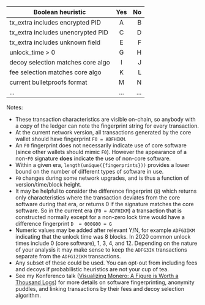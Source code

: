 | Boolean heuristic | Yes | No| 
| ------------- |:-------------:| -----:|
| tx_extra includes encrypted PID | A | B | 
| tx_extra includes unencrypted PID | C | D |
| tx_extra includes unknown field | E | F |
| unlock_time > 0 | G | H | 
| decoy selection matches core algo | I | J |
| fee selection matches core algo | K | L |
| current bulletproofs format | M | N |
| ... | ... | ... |

Notes:
-  These transaction characteristics are visible on-chain, so anybody with a copy of the ledger can note the fingerprint string for every transaction.
-  At the current network version, all transactions generated by the core wallet should have fingerprint `F0 = ADFHIKM`.
-  An `F0` fingerprint does not necessarily indicate use of core software (since other wallets should mimic `F0`). However the appearance of a non-`F0` signature __does__ indicate the use of non-core software.
-  Within a given era, `length(unique({fingerprints}))` provides a lower bound on the number of different types of software in use.
-  `F0` changes during some network upgrades, and is thus a function of version/time/block height. 
-  It may be helpful to consider the difference fingerprint (`D`) which returns only characteristics where the transaction deviates from the core software during that era, or returns 0 if the signature matches the core software. So in the current era (`F0 = ADFHIKM`) a transaction that is constructed normally except for a non-zero lock time would have a difference fingerprint `D  = 000G00 = G`
-  Numeric values may be added after relevant Y/N, for example `ADFG3IKM` indicating that the unlock time was 8 blocks. In 2020 common unlock times include 0 (core software), 1, 3, 4, and 12. Depending on the nature of your analysis it may make sense to keep the `ADFG3IK` transactions separate from the `ADFG12IKM` transactions.
-  Any subset of these could be used. You can opt-out from including fees and decoys if probabilistic heuristics are not your cup of tea.
-  See my Konferenco talk ([Visualizing Monero: A Figure is Worth a Thousand Logs](https://www.youtube.com/watch?v=XIrqyxU3k5Q)) for more details on software fingerprinting, anonymity puddles, and linking transactions by their fees and decoy selection algorithm. 
